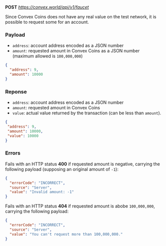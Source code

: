 **POST** *https://convex.world/api/v1/faucet*

Since Convex Coins does not have any real value on the test network, it is possible to request some
for an account.


### Payload

- `address`: account address encoded as a JSON number
- `amount`: requested amount in Convex Coins as a JSON number (maximum allowed is `100,000,000`)

```json
{
  "address": 9,
  "amount": 10000
}
```


### Reponse

- `address`: account address encoded as a JSON number
- `amount`: requested amount in Convex Coins
- `value`: actual value returned by the transaction (can be less than `amount`).

 ```json
{
  "address": 9,
  "amount": 10000,
  "value": 10000
}
```


### Errors

Fails with an HTTP status **400** if requested amount is negative, carrying the following payload
(supposing an original amount of `-1`):

```json
{
  "errorCode": "INCORRECT",
  "source": "Server",
  "value": "Invalid amount: -1"
}
```

Fails with an HTTP status **404** if requested amount is abobe `100,000,000`, carrying the following
payload:

```json
{
  "errorCode": "INCORRECT",
  "source": "Server",
  "value": "You can't request more than 100,000,000."
}
```
